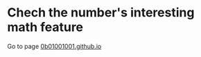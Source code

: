 # Chech the number's interesting math feature

Go to page [0b01001001.github.io](0b01001001.github.io)
